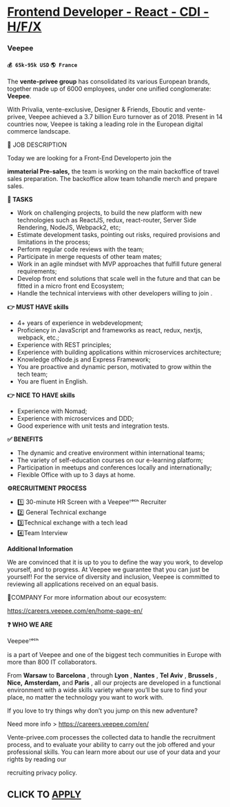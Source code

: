 # [Frontend Developer - React - CDI - H/F/X](https://www.remotewlb.com/apply/frontend-developer-react-cdi-h-f-x)  
### Veepee  
#### `💰 65k-95k USD` `🌎 France`  

The **vente-privee group** has consolidated its various European brands, together made up of 6000 employees, under one unified conglomerate: **Veepee**.

With Privalia, vente-exclusive, Designer & Friends, Eboutic and vente-privee, Veepee achieved a 3.7 billion Euro turnover as of 2018. Present in 14 countries now, Veepee is taking a leading role in the European digital commerce landscape.

📄 JOB DESCRIPTION

Today we are looking for a Front-End Developerto join the

**immaterial Pre-sales,** the team is working on the main backoffice of travel sales preparation. The backoffice allow team tohandle merch and prepare sales.

**🎯 TASKS**

* Work on challenging projects, to build the new platform with new technologies such as ReactJS, redux, react-router, Server Side Rendering, NodeJS, Webpack2, etc;
* Estimate development tasks, pointing out risks, required provisions and limitations in the process;
* Perform regular code reviews with the team;
* Participate in merge requests of other team mates;
* Work in an agile mindset with MVP approaches that fulfill future general requirements;
* Develop front end solutions that scale well in the future and that can be fitted in a micro front end Ecosystem;
* Handle the technical interviews with other developers willing to join <vpTech/>.

**👉 MUST HAVE skills**

* 4+ years of experience in webdevelopment;
* Proficiency in JavaScript and frameworks as react, redux, nextjs, webpack, etc.;
* Experience with REST principles;
* Experience with building applications within microservices architecture;
* Knowledge ofNode.js and Express Framework;
* You are proactive and dynamic person, motivated to grow within the tech team;
* You are fluent in English. 

**👉 NICE TO HAVE skills**

* Experience with Nomad;
* Experience with microservices and DDD;
* Good experience with unit tests and integration tests.

**✅ BENEFITS**

* The dynamic and creative environment within international teams;
* The variety of self-education courses on our e-learning platform;
* Participation in meetups and conferences locally and internationally;
* Flexible Office with up to 3 days at home.

**⚙️RECRUITMENT PROCESS**

* 1️⃣ 30-minute HR Screen with a Veepeeᵀᵉᶜʰ Recruiter
* 2️⃣ General Technical exchange
* 3️⃣Technical exchange with a tech lead
* 4️⃣Team Interview

**Additional Information**

We are convinced that it is up to you to define the way you work, to develop yourself, and to progress. At Veepee we guarantee that you can just be yourself! For the service of diversity and inclusion, Veepee is committed to reviewing all applications received on an equal basis.

🔗COMPANY For more information about our ecosystem:

https://careers.veepee.com/en/home-page-en/

 **❓ WHO WE ARE**

Veepeeᵀᵉᶜʰ

is a part of Veepee and one of the biggest tech communities in Europe with more than 800 IT collaborators.

From **Warsaw** to **Barcelona** , through **Lyon** , **Nantes** , **Tel Aviv** , **Brussels** , **Nice,** **Amsterdam,** and **Paris** , all our projects are developed in a functional environment with a wide skills variety where you’ll be sure to find your place, no matter the technology you want to work with.

If you love to try things why don’t you jump on this new adventure?

Need more info > https://careers.veepee.com/en/

Vente-privee.com processes the collected data to handle the recruitment process, and to evaluate your ability to carry out the job offered and your professional skills. You can learn more about our use of your data and your rights by reading our

recruiting privacy policy.  
## CLICK TO [APPLY](https://www.remotewlb.com/apply/frontend-developer-react-cdi-h-f-x)

